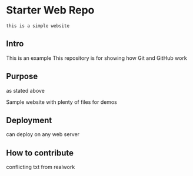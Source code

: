 # Starter Web Repo
	this is a simple website
## Intro
This is an example
This repository is for showing how Git and GitHub work

## Purpose
as stated above

Sample website with plenty of files for demos
## Deployment
can deploy on any web server

## How to contribute
conflicting txt from realwork